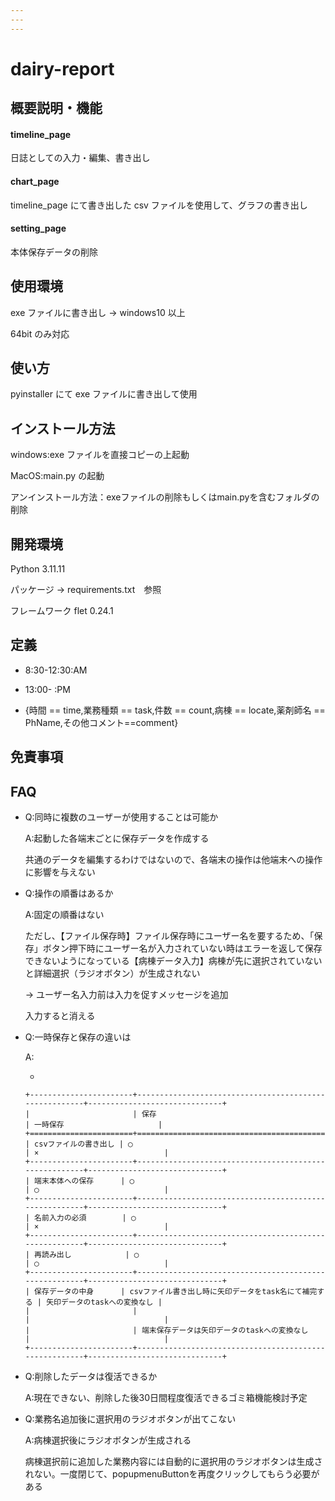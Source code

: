 ```yaml
---
---
---
```


# dairy-report

## 概要説明・機能

#### timeline_page

日誌としての入力・編集、書き出し

#### chart_page

timeline_page にて書き出した csv ファイルを使用して、グラフの書き出し

#### setting_page

本体保存データの削除

## 使用環境

exe ファイルに書き出し → windows10 以上

64bit のみ対応

## 使い方

pyinstaller にて exe ファイルに書き出して使用

## インストール方法

windows:exe ファイルを直接コピーの上起動

MacOS:main.py の起動

アンインストール方法：exeファイルの削除もしくはmain.pyを含むフォルダの削除

## 開発環境

Python 3.11.11

パッケージ → requirements.txt　参照

フレームワーク flet 0.24.1

## 定義

-   8:30-12:30:AM

-   13:00- :PM

-   {時間 == time,業務種類 == task,件数 == count,病棟 == locate,薬剤師名 == PhName,その他コメント==comment}

## 免責事項

## FAQ

-   Q:同時に複数のユーザーが使用することは可能か

    Α:起動した各端末ごとに保存データを作成する

    共通のデータを編集するわけではないので、各端末の操作は他端末への操作に影響を与えない

-   Q:操作の順番はあるか

    A:固定の順番はない

    ただし、【ファイル保存時】ファイル保存時にユーザー名を要するため、「保存」ボタン押下時にユーザー名が入力されていない時はエラーを返して保存できないようになっている【病棟データ入力】病棟が先に選択されていないと詳細選択（ラジオボタン）が生成されない

    → ユーザー名入力前は入力を促すメッセージを追加

    入力すると消える

-   Q:一時保存と保存の違いは

    A:

    -   

        +-----------------------+-------------------------------------------------------+------------------------------+
        |                       | 保存                                                  | 一時保存                     |
        +=======================+=======================================================+==============================+
        | csvファイルの書き出し | ◯                                                     | ×                            |
        +-----------------------+-------------------------------------------------------+------------------------------+
        | 端末本体への保存      | ◯                                                     | ◯                            |
        +-----------------------+-------------------------------------------------------+------------------------------+
        | 名前入力の必須        | ◯                                                     | ×                            |
        +-----------------------+-------------------------------------------------------+------------------------------+
        | 再読み出し            | ◯                                                     | ◯                            |
        +-----------------------+-------------------------------------------------------+------------------------------+
        | 保存データの中身      | csvファイル書き出し時に矢印データをtask名にて補完する | 矢印データのtaskへの変換なし |
        |                       |                                                       |                              |
        |                       | 端末保存データは矢印データのtaskへの変換なし          |                              |
        +-----------------------+-------------------------------------------------------+------------------------------+

-   Q:削除したデータは復活できるか

    A:現在できない、削除した後30日間程度復活できるゴミ箱機能検討予定

-   Q:業務名追加後に選択用のラジオボタンが出てこない

    A:病棟選択後にラジオボタンが生成される

      病棟選択前に追加した業務内容には自動的に選択用のラジオボタンは生成されない。一度閉じて、popupmenuButtonを再度クリックしてもらう必要がある
